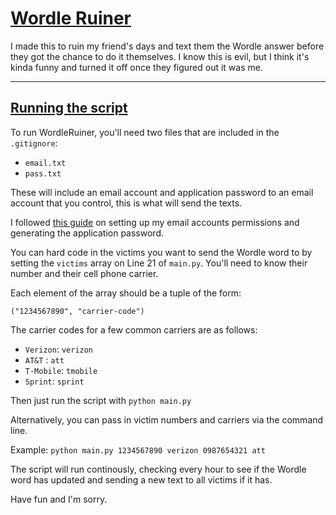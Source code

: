 # **<u> Wordle Ruiner </u>**

I made this to ruin my friend's days and text them the Wordle answer before they got the chance to do it themselves. I know this is evil, but I think it's kinda funny and turned it off once they figured out it was me.

___
## **<u> Running the script </u>**

To run WordleRuiner, you'll need two files that are included in the `.gitignore`:

* `email.txt`
* `pass.txt`

These will include an email account and application password to an email account that you control, this is what will send the texts.

I followed [this guide](https://medium.com/testingonprod/how-to-send-text-messages-with-python-for-free-a7c92816e1a4) on setting up my email accounts permissions and generating the application password.

You can hard code in the victims you want to send the Wordle word to by setting the `victims` array on Line 21 of `main.py`. You'll need to know their number and their cell phone carrier.

Each element of the array should be a tuple of the form:

`("1234567890", "carrier-code")`

The carrier codes for a few common carriers are as follows:

* `Verizon`: `verizon`
* `AT&T` : `att`
* `T-Mobile`: `tmobile`
* `Sprint`: `sprint`

Then just run the script with `python main.py`

Alternatively, you can pass in victim numbers and carriers via the command line.

Example: `python main.py 1234567890 verizon 0987654321 att`

The script will run continously, checking every hour to see if the Wordle word has updated and sending a new text to all victims if it has.

Have fun and I'm sorry.
